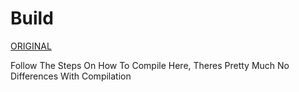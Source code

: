 # Build
[ORIGINAL](https://github.com/Mattiwatti/EfiGuard)

Follow The Steps On How To Compile Here,
Theres Pretty Much No Differences With Compilation
